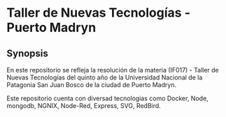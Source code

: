 <p>
	<h1>Taller de Nuevas Tecnologías - Puerto Madryn</h1>
</p>

## Synopsis

En este repositorio se refleja la resolución de la materia (IF017) - Taller de Nuevas Tecnologías del quinto año de la Universidad Nacional de la Patagonia San Juan Bosco de la ciudad de Puerto Madryn.

Este repositorio cuenta con diversad tecnologias como Docker, Node, mongodb, NGNIX, Node-Red, Express, SVG, RedBird.
